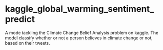 # kaggle_global_warming_sentiment_predict
A mode tackling the Climate Change Belief Analysis problem on kaggle. The model classify whether or not a person believes in climate change or not, based on their tweets.
